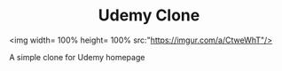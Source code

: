 <h1 align="center">Udemy Clone </h1>

<img width= 100% height= 100% src:"https://imgur.com/a/CtweWhT"/>

<p>A simple clone for Udemy homepage <p> 
  
  
